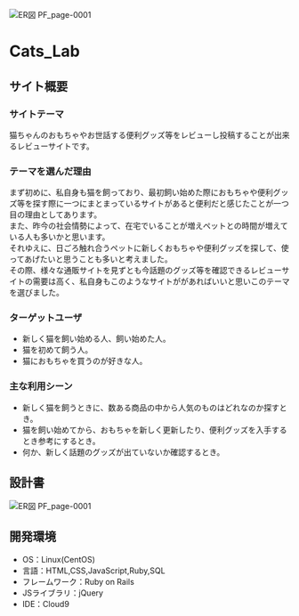![ER図 PF_page-0001](https://user-images.githubusercontent.com/113087113/209622435-d379988b-a450-4abd-9d2b-1be42a298bc4.jpg)
# Cats_Lab

## サイト概要
### サイトテーマ
  猫ちゃんのおもちゃやお世話する便利グッズ等をレビューし投稿することが出来るレビューサイトです。  

### テーマを選んだ理由
まず初めに、私自身も猫を飼っており、最初飼い始めた際におもちゃや便利グッズ等を探す際に一つにまとまっているサイトがあると便利だと感じたことが一つ目の理由としてあります。  
  また、昨今の社会情勢によって、在宅でいることが増えペットとの時間が増えている人も多いかと思います。  
  それゆえに、日ごろ触れ合うペットに新しくおもちゃや便利グッズを探して、使ってあげたいと思うことも多いと考えました。  
  その際、様々な通販サイトを見ずとも今話題のグッズ等を確認できるレビューサイトの需要は高く、私自身もこのようなサイトががあればいいと思いこのテーマを選びました。 
  

### ターゲットユーザ
- 新しく猫を飼い始める人、飼い始めた人。  
- 猫を初めて飼う人。  
- 猫におもちゃを買うのが好きな人。

### 主な利用シーン
- 新しく猫を飼うときに、数ある商品の中から人気のものはどれなのか探すとき。  
- 猫を飼い始めてから、おもちゃを新しく更新したり、便利グッズを入手するとき参考にするとき。  
- 何か、新しく話題のグッズが出ていないか確認するとき。  
  

## 設計書
![ER図 PF_page-0001](https://user-images.githubusercontent.com/113087113/209622525-da85b0d1-92a0-4dc7-93f9-ea9e41cde074.jpg)


## 開発環境
- OS：Linux(CentOS)
- 言語：HTML,CSS,JavaScript,Ruby,SQL
- フレームワーク：Ruby on Rails
- JSライブラリ：jQuery
- IDE：Cloud9
